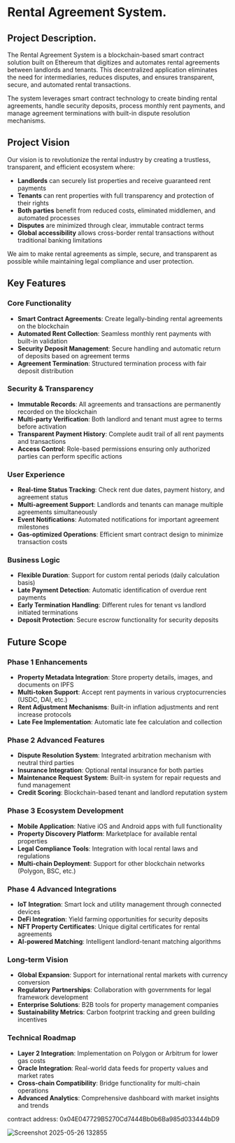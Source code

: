 # Rental Agreement System.

## Project Description.


The Rental Agreement System is a blockchain-based smart contract solution built on Ethereum that digitizes and automates rental agreements between landlords and tenants. This decentralized application eliminates the need for intermediaries, reduces disputes, and ensures transparent, secure, and automated rental transactions.

The system leverages smart contract technology to create binding rental agreements, handle security deposits, process monthly rent payments, and manage agreement terminations with built-in dispute resolution mechanisms.

## Project Vision

Our vision is to revolutionize the rental industry by creating a trustless, transparent, and efficient ecosystem where:

- **Landlords** can securely list properties and receive guaranteed rent payments
- **Tenants** can rent properties with full transparency and protection of their rights
- **Both parties** benefit from reduced costs, eliminated middlemen, and automated processes
- **Disputes** are minimized through clear, immutable contract terms
- **Global accessibility** allows cross-border rental transactions without traditional banking limitations

We aim to make rental agreements as simple, secure, and transparent as possible while maintaining legal compliance and user protection.

## Key Features

### Core Functionality
- **Smart Contract Agreements**: Create legally-binding rental agreements on the blockchain
- **Automated Rent Collection**: Seamless monthly rent payments with built-in validation
- **Security Deposit Management**: Secure handling and automatic return of deposits based on agreement terms
- **Agreement Termination**: Structured termination process with fair deposit distribution

### Security & Transparency
- **Immutable Records**: All agreements and transactions are permanently recorded on the blockchain
- **Multi-party Verification**: Both landlord and tenant must agree to terms before activation
- **Transparent Payment History**: Complete audit trail of all rent payments and transactions
- **Access Control**: Role-based permissions ensuring only authorized parties can perform specific actions

### User Experience
- **Real-time Status Tracking**: Check rent due dates, payment history, and agreement status
- **Multi-agreement Support**: Landlords and tenants can manage multiple agreements simultaneously
- **Event Notifications**: Automated notifications for important agreement milestones
- **Gas-optimized Operations**: Efficient smart contract design to minimize transaction costs

### Business Logic
- **Flexible Duration**: Support for custom rental periods (daily calculation basis)
- **Late Payment Detection**: Automatic identification of overdue rent payments
- **Early Termination Handling**: Different rules for tenant vs landlord initiated terminations
- **Deposit Protection**: Secure escrow functionality for security deposits

## Future Scope

### Phase 1 Enhancements
- **Property Metadata Integration**: Store property details, images, and documents on IPFS
- **Multi-token Support**: Accept rent payments in various cryptocurrencies (USDC, DAI, etc.)
- **Rent Adjustment Mechanisms**: Built-in inflation adjustments and rent increase protocols
- **Late Fee Implementation**: Automatic late fee calculation and collection

### Phase 2 Advanced Features
- **Dispute Resolution System**: Integrated arbitration mechanism with neutral third parties
- **Insurance Integration**: Optional rental insurance for both parties
- **Maintenance Request System**: Built-in system for repair requests and fund management
- **Credit Scoring**: Blockchain-based tenant and landlord reputation system

### Phase 3 Ecosystem Development
- **Mobile Application**: Native iOS and Android apps with full functionality
- **Property Discovery Platform**: Marketplace for available rental properties
- **Legal Compliance Tools**: Integration with local rental laws and regulations
- **Multi-chain Deployment**: Support for other blockchain networks (Polygon, BSC, etc.)

### Phase 4 Advanced Integrations
- **IoT Integration**: Smart lock and utility management through connected devices
- **DeFi Integration**: Yield farming opportunities for security deposits
- **NFT Property Certificates**: Unique digital certificates for rental agreements
- **AI-powered Matching**: Intelligent landlord-tenant matching algorithms

### Long-term Vision
- **Global Expansion**: Support for international rental markets with currency conversion
- **Regulatory Partnerships**: Collaboration with governments for legal framework development
- **Enterprise Solutions**: B2B tools for property management companies
- **Sustainability Metrics**: Carbon footprint tracking and green building incentives

### Technical Roadmap
- **Layer 2 Integration**: Implementation on Polygon or Arbitrum for lower gas costs
- **Oracle Integration**: Real-world data feeds for property values and market rates
- **Cross-chain Compatibility**: Bridge functionality for multi-chain operations
- **Advanced Analytics**: Comprehensive dashboard with market insights and trends

contract address: 0x04E047729B5270Cd7444Bb0b6Ba985d033444bD9

![Screenshot 2025-05-26 132855](https://github.com/user-attachments/assets/488597c2-6b39-449a-a6ca-c7327b3757bd)
